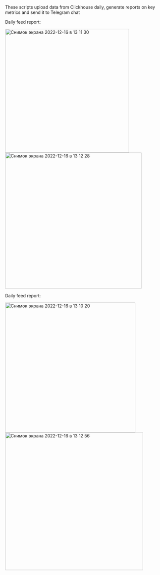 These scripts upload data from Clickhouse daily, generate reports on key metrics and send it to Telegram chat

Daily feed report:

<img width="400" alt="Снимок экрана 2022-12-16 в 13 11 30" src="https://user-images.githubusercontent.com/113179175/208076063-4b613922-6d97-4c28-8460-6c6ff745f6cf.png"> <img width="440" alt="Снимок экрана 2022-12-16 в 13 12 28" src="https://user-images.githubusercontent.com/113179175/208076139-0d6d641b-e5be-4b10-9adc-9e61dabb8792.png">

Daily feed report:

<img width="420" alt="Снимок экрана 2022-12-16 в 13 10 20" src="https://user-images.githubusercontent.com/113179175/208076799-de3d8f55-8005-462d-a5b9-5fec52bb402a.png"> <img width="445" alt="Снимок экрана 2022-12-16 в 13 12 56" src="https://user-images.githubusercontent.com/113179175/208076840-2edee917-57c7-4ec0-92e6-5b7c00c54dc0.png">





